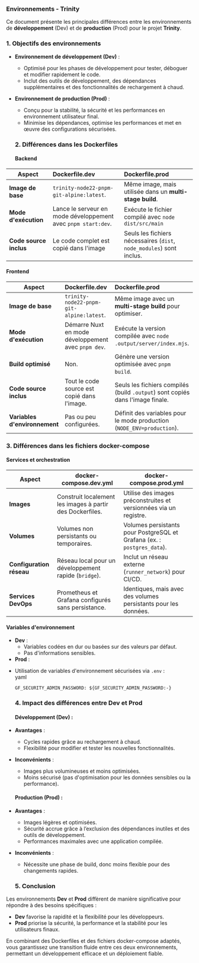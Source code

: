 ### **Environnements \- Trinity**

Ce document présente les principales différences entre les environnements de **développement** (Dev) et de **production** (Prod) pour le projet **Trinity**.

### **1\. Objectifs des environnements**

* **Environnement de développement (Dev)** :  
  * Optimisé pour les phases de développement pour tester, déboguer et modifier rapidement le code.  
  * Inclut des outils de développement, des dépendances supplémentaires et des fonctionnalités de rechargement à chaud.  
* **Environnement de production (Prod)** :  
  * Conçu pour la stabilité, la sécurité et les performances en environnement utilisateur final.  
  * Minimise les dépendances, optimise les performances et met en œuvre des configurations sécurisées.

  ### **2\. Différences dans les Dockerfiles**

  #### **Backend**

| Aspect | Dockerfile.dev | Dockerfile.prod |
| ----- | :---- | :---- |
| **Image de base** | `trinity-node22-pnpm-git-alpine:latest`. | Même image, mais utilisée dans un **multi-stage build**. |
| **Mode d'exécution** | Lance le serveur en mode développement avec `pnpm start:dev`. | Exécute le fichier compilé avec `node dist/src/main` |
| **Code source inclus** | Le code complet est copié dans l'image | Seuls les fichiers nécessaires (`dist`, `node_modules`) sont inclus. |

  #### **Frontend**

| Aspect | Dockerfile.dev | Dockerfile.prod |
| ----- | :---- | :---- |
| **Image de base** | `trinity-node22-pnpm-git-alpine:latest`. | Même image avec un **multi-stage build** pour optimiser. |
| **Mode d'exécution** | Démarre Nuxt en mode développement avec `pnpm dev`. | Exécute la version compilée avec `node .output/server/index.mjs`. |
| **Build optimisé** | Non. | Génère une version optimisée avec `pnpm build`. |
| **Code source inclus** | Tout le code source est copié dans l'image. | Seuls les fichiers compilés (build `.output`) sont copiés dans l'image finale. |
| **Variables d'environnement** | Pas ou peu configurées. | Définit des variables pour le mode production (`NODE_ENV=production`). |

  ### **3\. Différences dans les fichiers docker-compose**

  #### **Services et orchestration**

| Aspect | docker-compose.dev.yml | docker-compose.prod.yml |
| ----- | ----- | ----- |
| **Images** | Construit localement les images à partir des Dockerfiles. | Utilise des images préconstruites et versionnées via un registre. |
| **Volumes** | Volumes non persistants ou temporaires. | Volumes persistants pour PostgreSQL et Grafana (ex. : `postgres_data`). |
| **Configuration réseau** | Réseau local pour un développement rapide (`bridge`). | Inclut un réseau externe (`runner_network`) pour CI/CD. |
| **Services DevOps** | Prometheus et Grafana configurés sans persistance. | Identiques, mais avec des volumes persistants pour les données. |

  #### **Variables d'environnement**

* **Dev** :  
  * Variables codées en dur ou basées sur des valeurs par défaut.  
  * Pas d'informations sensibles.  
* **Prod** :  
- Utilisation de variables d'environnement sécurisées via `.env` :  
  yaml

  `GF_SECURITY_ADMIN_PASSWORD: ${GF_SECURITY_ADMIN_PASSWORD:-}`

  ### **4\. Impact des différences entre Dev et Prod**

  #### **Développement (Dev) :**

* **Avantages** :  
  * Cycles rapides grâce au rechargement à chaud.  
  * Flexibilité pour modifier et tester les nouvelles fonctionnalités.  
* **Inconvénients** :  
  * Images plus volumineuses et moins optimisées.  
  * Moins sécurisé (pas d'optimisation pour les données sensibles ou la performance).

  #### **Production (Prod) :**

* **Avantages** :  
  * Images légères et optimisées.  
  * Sécurité accrue grâce à l’exclusion des dépendances inutiles et des outils de développement.  
  * Performances maximales avec une application compilée.  
* **Inconvénients** :  
  * Nécessite une phase de build, donc moins flexible pour des changements rapides.

  ### **5\. Conclusion**

Les environnements **Dev** et **Prod** diffèrent de manière significative pour répondre à des besoins spécifiques :

* **Dev** favorise la rapidité et la flexibilité pour les développeurs.  
* **Prod** priorise la sécurité, la performance et la stabilité pour les utilisateurs finaux.

En combinant des Dockerfiles et des fichiers docker-compose adaptés, vous garantissez une transition fluide entre ces deux environnements, permettant un développement efficace et un déploiement fiable.

